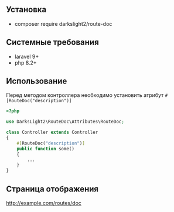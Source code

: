 ## Установка
- composer require darkslight2/route-doc
## Системные требования
- laravel 9+
- php 8.2+
## Использование
Перед методом контроллера необходимо установить атрибут `#[RouteDoc("description")]`
```php
<?php

use DarksLight2\RouteDoc\Attributes\RouteDoc;

class Controller extends Controller
{
    #[RouteDoc("description")]
    public function some()
    {
        ...
    }
}
```
## Страница отображения
http://example.com/routes/doc
